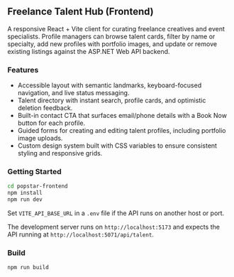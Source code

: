 ## Freelance Talent Hub (Frontend)

A responsive React + Vite client for curating freelance creatives and event specialists. Profile managers can browse talent cards, filter by name or specialty, add new profiles with portfolio images, and update or remove existing listings against the ASP.NET Web API backend.

### Features
- Accessible layout with semantic landmarks, keyboard-focused navigation, and live status messaging.
- Talent directory with instant search, profile cards, and optimistic deletion feedback.
- Built-in contact CTA that surfaces email/phone details with a Book Now button for each profile.
- Guided forms for creating and editing talent profiles, including portfolio image uploads.
- Custom design system built with CSS variables to ensure consistent styling and responsive grids.

### Getting Started
```bash
cd popstar-frontend
npm install
npm run dev
```

Set `VITE_API_BASE_URL` in a `.env` file if the API runs on another host or port.

The development server runs on `http://localhost:5173` and expects the API running at `http://localhost:5071/api/talent`.

### Build
```bash
npm run build
```


